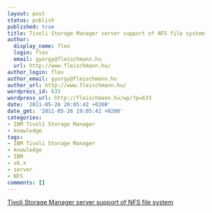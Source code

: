 ```yaml
---
layout: post
status: publish
published: true
title: Tivoli Storage Manager server support of NFS file system
author:
  display_name: flex
  login: flex
  email: gyorgy@fleischmann.hu
  url: http://www.fleischmann.hu/
author_login: flex
author_email: gyorgy@fleischmann.hu
author_url: http://www.fleischmann.hu/
wordpress_id: 633
wordpress_url: http://fleischmann.hu/wp/?p=633
date: '2011-05-26 20:05:42 +0200'
date_gmt: '2011-05-26 19:05:42 +0200'
categories:
- IBM Tivoli Storage Manager
- knowledge
tags:
- IBM Tivoli Storage Manager
- knowledge
- IBM
- v6.x
- server
- NFS
comments: []
---
```

<p><a href="https://www-304.ibm.com/support/docview.wss?mynp=OCSSGSG7&mync=R&uid=swg21470193&myns=swgtiv">Tivoli Storage Manager server support of NFS file system</a></p>
